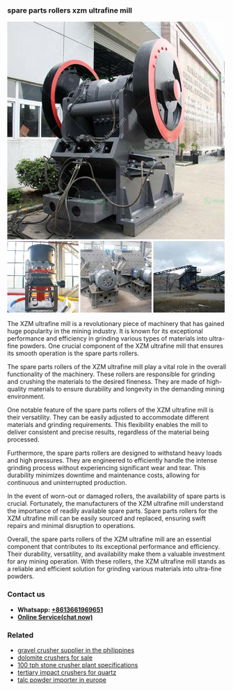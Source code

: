 <h3>spare parts rollers xzm ultrafine mill</h3><img src='1706754208.jpg' alt=''><p>The XZM ultrafine mill is a revolutionary piece of machinery that has gained huge popularity in the mining industry. It is known for its exceptional performance and efficiency in grinding various types of materials into ultra-fine powders. One crucial component of the XZM ultrafine mill that ensures its smooth operation is the spare parts rollers.</p><p>The spare parts rollers of the XZM ultrafine mill play a vital role in the overall functionality of the machinery. These rollers are responsible for grinding and crushing the materials to the desired fineness. They are made of high-quality materials to ensure durability and longevity in the demanding mining environment.</p><p>One notable feature of the spare parts rollers of the XZM ultrafine mill is their versatility. They can be easily adjusted to accommodate different materials and grinding requirements. This flexibility enables the mill to deliver consistent and precise results, regardless of the material being processed.</p><p>Furthermore, the spare parts rollers are designed to withstand heavy loads and high pressures. They are engineered to efficiently handle the intense grinding process without experiencing significant wear and tear. This durability minimizes downtime and maintenance costs, allowing for continuous and uninterrupted production.</p><p>In the event of worn-out or damaged rollers, the availability of spare parts is crucial. Fortunately, the manufacturers of the XZM ultrafine mill understand the importance of readily available spare parts. Spare parts rollers for the XZM ultrafine mill can be easily sourced and replaced, ensuring swift repairs and minimal disruption to operations.</p><p>Overall, the spare parts rollers of the XZM ultrafine mill are an essential component that contributes to its exceptional performance and efficiency. Their durability, versatility, and availability make them a valuable investment for any mining operation. With these rollers, the XZM ultrafine mill stands as a reliable and efficient solution for grinding various materials into ultra-fine powders.</p><h3>Contact us</h3><ul><li><strong>Whatsapp:&nbsp;<a href="https://wa.me/8613661969651">+8613661969651</a></strong></li><li><a href="https://swt.shibang-china.com/?git&amp;zhl&amp;spare parts rollers xzm ultrafine mill"><strong>Online Service(chat now)</strong></a></li></ul><h3>Related</h3><ul><li><a href='gravel crusher supplier in the philippines.md'>gravel crusher supplier in the philippines</a></li><li><a href='dolomite crushers for sale.md'>dolomite crushers for sale</a></li><li><a href='100 tph stone crusher plant specifications.md'>100 tph stone crusher plant specifications</a></li><li><a href='tertiary impact crushers for quartz.md'>tertiary impact crushers for quartz</a></li><li><a href='talc powder importer in europe.md'>talc powder importer in europe</a></li></ul>